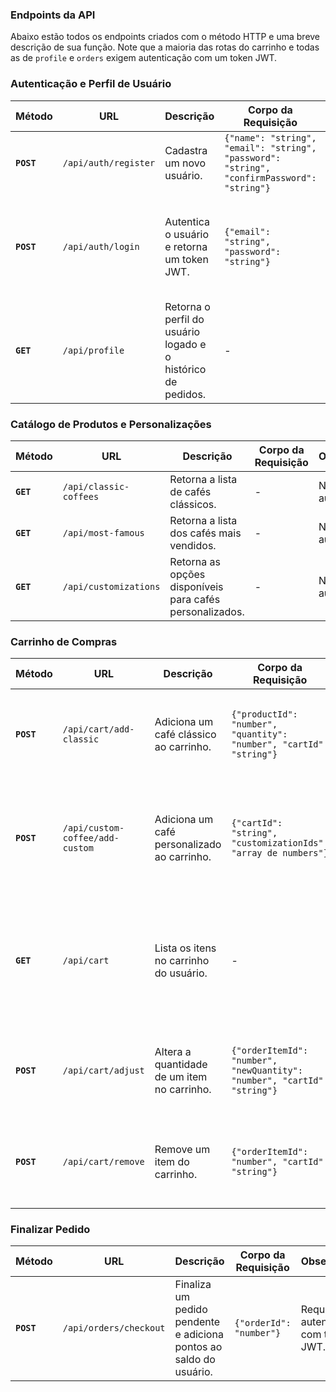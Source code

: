 
### Endpoints da API

Abaixo estão todos os endpoints criados com o método HTTP e uma breve descrição de sua função. Note que a maioria das rotas do carrinho e todas as de `profile` e `orders` exigem autenticação com um token JWT.


### Autenticação e Perfil de Usuário

| Método | URL | Descrição | Corpo da Requisição | Observações |
|---|---|---|---|---|
| **`POST`** | `/api/auth/register` | Cadastra um novo usuário. | `{"name": "string", "email": "string", "password": "string", "confirmPassword": "string"}` | Não requer autenticação. |
| **`POST`** | `/api/auth/login` | Autentica o usuário e retorna um token JWT. | `{"email": "string", "password": "string"}` | Não requer autenticação. O token retornado deve ser usado nas requisições protegidas. |
| **`GET`** | `/api/profile` | Retorna o perfil do usuário logado e o histórico de pedidos. | - | Requer autenticação com token JWT. |

### Catálogo de Produtos e Personalizações

| Método | URL | Descrição | Corpo da Requisição | Observações |
|---|---|---|---|---|
| **`GET`** | `/api/classic-coffees` | Retorna a lista de cafés clássicos. | - | Não requer autenticação. |
| **`GET`** | `/api/most-famous` | Retorna a lista dos cafés mais vendidos. | - | Não requer autenticação. |
| **`GET`** | `/api/customizations` | Retorna as opções disponíveis para cafés personalizados. | - | Não requer autenticação. |

### Carrinho de Compras

| Método | URL | Descrição | Corpo da Requisição | Observações |
|---|---|---|---|---|
| **`POST`** | `/api/cart/add-classic` | Adiciona um café clássico ao carrinho. | `{"productId": "number", "quantity": "number", "cartId": "string"}` | Autenticação com JWT é opcional. Se não for enviado o JWT, `cartId` é obrigatório. |
| **`POST`** | `/api/custom-coffee/add-custom` | Adiciona um café personalizado ao carrinho. | `{"cartId": "string", "customizationIds": "array de numbers"}` | **Atenção:** Esta rota requer autenticação com JWT. `cartId` é obrigatório para usuários não logados. |
| **`GET`** | `/api/cart` | Lista os itens no carrinho do usuário. | - | Autenticação com JWT é opcional. Se não for enviado o JWT, `cartId` é obrigatório como query parameter (`?cartId=...`). |
| **`POST`** | `/api/cart/adjust` | Altera a quantidade de um item no carrinho. | `{"orderItemId": "number", "newQuantity": "number", "cartId": "string"}` | Autenticação com JWT é opcional. Se não for enviado o JWT, `cartId` é obrigatório. |
| **`POST`** | `/api/cart/remove` | Remove um item do carrinho. | `{"orderItemId": "number", "cartId": "string"}` | Autenticação com JWT é opcional. Se não for enviado o JWT, `cartId` é obrigatório. |

### Finalizar Pedido

| Método | URL | Descrição | Corpo da Requisição | Observações |
|---|---|---|---|---|
| **`POST`** | `/api/orders/checkout` | Finaliza um pedido pendente e adiciona pontos ao saldo do usuário. | `{"orderId": "number"}` | Requer autenticação com token JWT. |
